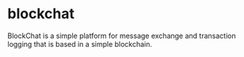 # blockchat
BlockChat is a simple platform for message exchange and transaction logging that is based in a simple blockchain.
